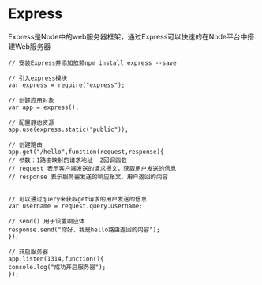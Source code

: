 # Express #
 
Express是Node中的web服务器框架，通过Express可以快速的在Node平台中搭建Web服务器
        
    // 安装Express并添加依赖npm install express --save
    
    // 引入express模块
    var express = require("express");
    
    // 创建应用对象
    var app = express();
    
    // 配置静态资源
    app.use(express.static("public"));
    
    // 创建路由
    app.get("/hello",function(request,response){
    // 参数：1路由映射的请求地址  2回调函数
    // request 表示客户端发送的请求报文，获取用户发送的信息
    // response 表示服务器发送的响应报文，用户返回的内容
    
    
    // 可以通过query来获取get请求的用户发送的信息
    var username = request.query.username;
    
    // send() 用于设置响应体
    response.send("你好，我是hello路由返回的内容");
    });
    
    // 开启服务器
    app.listen(1314,function(){
    console.log("成功开启服务器");
    });
